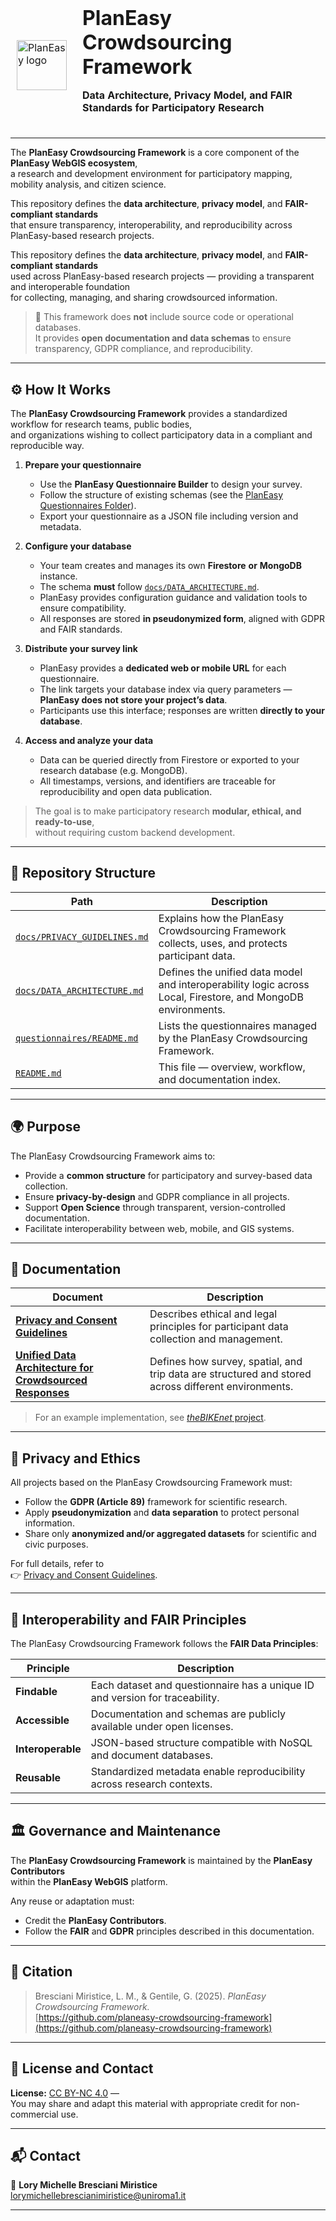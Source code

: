 #
<div align="left">
<br/>
  <table border="0" cellpadding="0" cellspacing="0" style="border:1px solid transparent;">
    <tr style="border:1px solid transparent;">
      <td style="border:1px solid transparent; vertical-align: middle; padding-right: 16px;">
        <img src="https://github.com/planeasy-webgis.png" width="80" alt="PlanEasy logo">
      </td>
      <td style="border:1px solid transparent; vertical-align: middle;">
        <h1 style="margin: 0; padding: 0;">PlanEasy Crowdsourcing Framework</h1>
        <p><strong>Data Architecture, Privacy Model, and FAIR Standards for Participatory Research</strong></p>
      </td>
    </tr>
  </table>
</div>

---

The **PlanEasy Crowdsourcing Framework** is a core component of the **PlanEasy WebGIS ecosystem**,  
a research and development environment for participatory mapping, mobility analysis, and citizen science.

This repository defines the **data architecture**, **privacy model**, and **FAIR-compliant standards**  
that ensure transparency, interoperability, and reproducibility across PlanEasy-based research projects.

This repository defines the **data architecture**, **privacy model**, and **FAIR-compliant standards**  
used across PlanEasy-based research projects — providing a transparent and interoperable foundation  
for collecting, managing, and sharing crowdsourced information.

> 🧩 This framework does **not** include source code or operational databases.  
> It provides **open documentation and data schemas** to ensure transparency, GDPR compliance, and reproducibility.

---

## ⚙️ How It Works

The **PlanEasy Crowdsourcing Framework** provides a standardized workflow for research teams, public bodies,  
and organizations wishing to collect participatory data in a compliant and reproducible way.

1. **Prepare your questionnaire**  
   - Use the **PlanEasy Questionnaire Builder** to design your survey.  
   - Follow the structure of existing schemas (see the [PlanEasy Questionnaires Folder](questionnaires/README.md)).  
   - Export your questionnaire as a JSON file including version and metadata.

2. **Configure your database**  
   - Your team creates and manages its own **Firestore** **or** **MongoDB** instance.  
   - The schema **must** follow [`docs/DATA_ARCHITECTURE.md`](docs/DATA_ARCHITECTURE.md).  
   - PlanEasy provides configuration guidance and validation tools to ensure compatibility.  
   - All responses are stored **in pseudonymized form**, aligned with GDPR and FAIR standards.

3. **Distribute your survey link**  
   - PlanEasy provides a **dedicated web or mobile URL** for each questionnaire.  
   - The link targets your database index via query parameters — **PlanEasy does not store your project’s data**.  
   - Participants use this interface; responses are written **directly to your database**.

4. **Access and analyze your data**  
   - Data can be queried directly from Firestore or exported to your research database (e.g. MongoDB).  
   - All timestamps, versions, and identifiers are traceable for reproducibility and open data publication.

> The goal is to make participatory research **modular, ethical, and ready-to-use**,  
> without requiring custom backend development.

---

## 🧱 Repository Structure

| Path | Description |
|------|--------------|
| [`docs/PRIVACY_GUIDELINES.md`](docs/PRIVACY_GUIDELINES.md) | Explains how the PlanEasy Crowdsourcing Framework collects, uses, and protects participant data. |
| [`docs/DATA_ARCHITECTURE.md`](docs/DATA_ARCHITECTURE.md) | Defines the unified data model and interoperability logic across Local, Firestore, and MongoDB environments. |
| [`questionnaires/README.md`](questionnaires/README.md) | Lists the questionnaires managed by the PlanEasy Crowdsourcing Framework. |
| [`README.md`](README.md) | This file — overview, workflow, and documentation index. |

---

## 🌍 Purpose

The PlanEasy Crowdsourcing Framework aims to:
- Provide a **common structure** for participatory and survey-based data collection.  
- Ensure **privacy-by-design** and GDPR compliance in all projects.  
- Support **Open Science** through transparent, version-controlled documentation.  
- Facilitate interoperability between web, mobile, and GIS systems.  

---

## 📘 Documentation

| Document | Description |
|-----------|-------------|
| [**Privacy and Consent Guidelines**](docs/PRIVACY_GUIDELINES.md) | Describes ethical and legal principles for participant data collection and management. |
| [**Unified Data Architecture for Crowdsourced Responses**](docs/DATA_ARCHITECTURE.md) | Defines how survey, spatial, and trip data are structured and stored across different environments. |

> For an example implementation, see [*theBIKEnet* project](https://github.com/MovingProjects/thebikenet).

---

## 🔐 Privacy and Ethics

All projects based on the PlanEasy Crowdsourcing Framework must:
- Follow the **GDPR (Article 89)** framework for scientific research.  
- Apply **pseudonymization** and **data separation** to protect personal information.  
- Share only **anonymized and/or aggregated datasets** for scientific and civic purposes.  

For full details, refer to  
👉 [Privacy and Consent Guidelines](docs/PRIVACY_GUIDELINES.md).

---

## 🧩 Interoperability and FAIR Principles

The PlanEasy Crowdsourcing Framework follows the **FAIR Data Principles**:

| Principle | Description |
|------------|-------------|
| **Findable** | Each dataset and questionnaire has a unique ID and version for traceability. |
| **Accessible** | Documentation and schemas are publicly available under open licenses. |
| **Interoperable** | JSON-based structure compatible with NoSQL and document databases. |
| **Reusable** | Standardized metadata enable reproducibility across research contexts. |

---

## 🏛 Governance and Maintenance

The **PlanEasy Crowdsourcing Framework** is maintained by the **PlanEasy Contributors**  
within the **PlanEasy WebGIS** platform.

Any reuse or adaptation must:
- Credit the **PlanEasy Contributors**.  
- Follow the **FAIR** and **GDPR** principles described in this documentation.

---

## 🧠 Citation

> Bresciani Miristice, L. M., & Gentile, G. (2025). *PlanEasy Crowdsourcing Framework.*  
> [https://github.com/planeasy-crowdsourcing-framework](https://github.com/planeasy-crowdsourcing-framework)

---

## 📄 License and Contact

**License:** [CC BY-NC 4.0](https://creativecommons.org/licenses/by/4.0/) —  
You may share and adapt this material with appropriate credit for non-commercial use.

---

## 📬 Contact

📧 **Lory Michelle Bresciani Miristice**  
[lorymichellebrescianimiristice@uniroma1.it](mailto:lorymichellebrescianimiristice@uniroma1.it)

---
